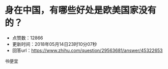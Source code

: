 # 身在中国，有哪些好处是欧美国家没有的？
- 点赞数：12866
- 更新时间：2018年05月14日23时10分07秒
- 回答url：https://www.zhihu.com/question/29563681/answer/45322653
<body>
 <p data-pid="qtdGeMIr">书便宜</p>
</body>